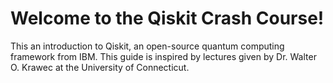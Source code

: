 # Welcome to the Qiskit Crash Course!

This an introduction to Qiskit, an open-source quantum computing framework from IBM. This guide is inspired by lectures given by Dr. Walter O. Krawec at the University of Connecticut.

